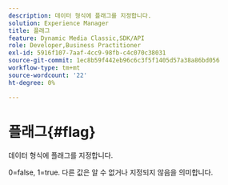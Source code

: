 ```yaml
---
description: 데이터 형식에 플래그를 지정합니다.
solution: Experience Manager
title: 플래그
feature: Dynamic Media Classic,SDK/API
role: Developer,Business Practitioner
exl-id: 5916f107-7aaf-4cc9-98fb-c4c070c38031
source-git-commit: 1ec8b59f442eb96c6c3f5f1405d57a38a86bd056
workflow-type: tm+mt
source-wordcount: '22'
ht-degree: 0%

---
```


# 플래그{#flag}

데이터 형식에 플래그를 지정합니다.

0=false, 1=true. 다른 값은 알 수 없거나 지정되지 않음을 의미합니다.
